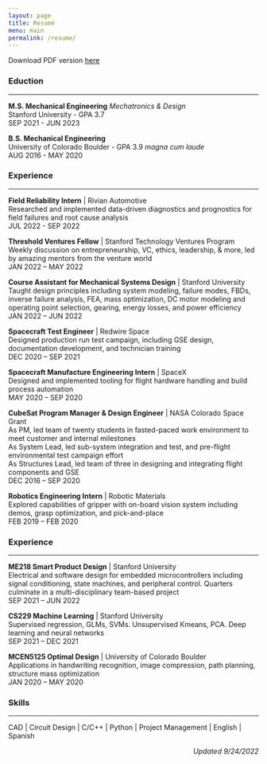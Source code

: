 ```yaml
---
layout: page
title: Resumé
menu: main
permalink: /resume/
---
```

Download PDF version [here](/assets/castillo_resume_20220829.pdf)

### **Eduction**
___
**M.S. Mechanical Engineering** *Mechatronics & Design*  
Stanford University - GPA 3.7  
SEP 2021 - JUN 2023

**B.S. Mechanical Engineering**  
University of Colorado Boulder - GPA 3.9 *magna cum laude*  
AUG 2016 - MAY 2020

### **Experience**
___
**Field Reliability Intern** | Rivian Automotive    
Researched and implemented data-driven diagnostics and prognostics for field failures and root cause analysis  
JUL 2022 - SEP 2022

**Threshold Ventures Fellow** | Stanford Technology Ventures Program  
Weekly discussion on entrepreneurship, VC, ethics, leadership, & more, led by amazing mentors from the venture world  
JAN 2022 – MAY 2022

**Course Assistant for Mechanical Systems Design** | Stanford University  
Taught design principles including system modeling, failure modes, FBDs, inverse failure analysis, FEA, mass optimization, DC motor modeling and operating point selection, gearing, energy losses, and power efficiency  
JAN 2022 – JUN 2022

**Spacecraft Test Engineer** | Redwire Space  
Designed production run test campaign, including GSE design, documentation development, and technician training  
DEC 2020 – SEP 2021

**Spacecraft Manufacture Engineering Intern** | SpaceX  
Designed and implemented tooling for flight hardware handling and build process automation  
MAY 2020 – SEP 2020

**CubeSat Program Manager & Design Engineer** | NASA Colorado Space Grant  
As PM, led team of twenty students in fasted-paced work environment to meet customer and internal milestones  
As System Lead, led sub-system integration and test, and pre-flight environmental test campaign effort  
As Structures Lead, led team of three in designing and integrating flight components and GSE  
DEC 2016 – SEP 2020

**Robotics Engineering Intern** | Robotic Materials  
Explored capabilities of gripper with on-board vision system including demos, grasp optimization, and pick-and-place  
FEB 2019 – FEB 2020

### **Experience**
___
**ME218 Smart Product Design** | Stanford University  
Electrical and software design for embedded microcontrollers including signal conditioning, state machines, and peripheral control. Quarters culminate in a multi-disciplinary team-based project  
SEP 2021 – JUN 2022

**CS229 Machine Learning** | Stanford University  
Supervised regression, GLMs, SVMs. Unsupervised Kmeans, PCA. Deep learning and neural networks  
SEP 2021 – DEC 2021

**MCEN5125 Optimal Design** | University of Colorado Boulder  
Applications in handwriting recognition, image compression, path planning, structure mass optimization  
JAN 2020 – MAY 2020

### **Skills**
___
CAD \| Circuit Design \| C/C++ \| Python \| Project Management \| English \| Spanish

<p style="text-align:right"> <em> Updated 9/24/2022 </em> </p>
